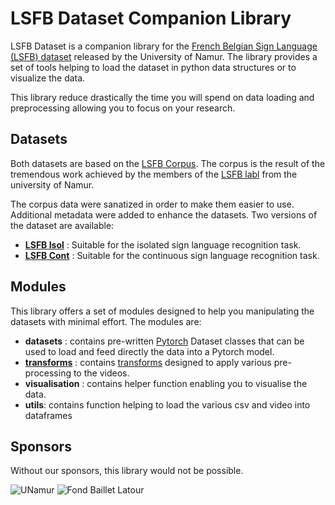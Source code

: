 # LSFB Dataset Companion Library

LSFB Dataset is a companion library for the [French Belgian Sign Language (LSFB) dataset](https://lsfb.info.unamur.be/) released by the University of Namur. The library provides a set of tools helping to load the dataset in python data structures or to visualize the data. 

This library reduce drastically the time you will spend on data loading and preprocessing allowing you to focus on your research.

## Datasets

Both datasets are based on the [LSFB Corpus](https://www.corpus-lsfb.be/). The corpus is the result of the tremendous work achieved by the members of the [LSFB labl](https://www.unamur.be/lettres/romanes/lsfb-lab) from the university of Namur.

The corpus data were sanatized in order to make them easier to use. Additional metadata were added to enhance the datasets. Two versions of the dataset are available:

- **[LSFB Isol](lsfb_isol.md)** : Suitable for the isolated sign language recognition task.
- **[LSFB Cont](lsfb_cont.md)** : Suitable for the continuous sign language recognition task.

## Modules

This library offers a set of modules designed to help you manipulating the datasets with minimal effort. The modules are:

- **datasets** : contains pre-written [Pytorch](https://pytorch.org/) Dataset classes that can be used to load and feed directly the data into a Pytorch model.
- **[transforms](transforms.md)** : contains [transforms](https://pytorch.org/vision/stable/transforms.html) designed to apply various pre-processing to the videos.
- **visualisation** : contains helper function enabling you to visualise the data.
- **utils**: contains function helping to load the various csv and video into dataframes

## Sponsors

Without our sponsors, this library would not be possible.

![UNamur](ressources/img/logo-unamur.png)
![Fond Baillet Latour](ressources/img/baillet.png)